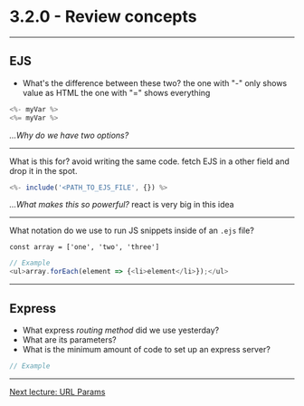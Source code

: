 # 3.2.0 - Review concepts

---

## EJS

- What's the difference between these two?
  the one with "-" only shows value as HTML
  the one with "=" shows everything

```js
<%- myVar %>
<%= myVar %>
```

_...Why do we have two options?_

---

What is this for?
avoid writing the same code. fetch EJS in a other field and drop it in the spot.

```js
<%- include('<PATH_TO_EJS_FILE', {}) %>
```

_...What makes this so powerful?_
react is very big in this idea

---

What notation do we use to run JS snippets inside of an `.ejs` file?

`const array = ['one', 'two', 'three']`

```js
// Example
<ul>array.forEach(element => {<li>element</li>});</ul>
```

---

## Express

- What express _routing method_ did we use yesterday?
- What are its parameters?
- What is the minimum amount of code to set up an express server?

```js
// Example
```

---

[Next lecture: URL Params](../lecture-1-url-params)
